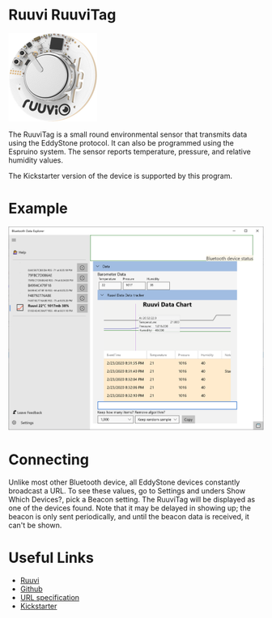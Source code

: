 ﻿# Ruuvi RuuviTag

![RuuviTag](../DevicePictures/Ruuvi_RuuviTag-175.png)

The RuuviTag is a small round environmental sensor that transmits data using the EddyStone protocol. It can also
be programmed using the Espruino system. The sensor reports temperature, pressure, and relative humidity values.

The Kickstarter version of the device is supported by this program.

# Example

![Environmental Data](../ScreenShots/Device_Ruuvi_RuuviTag.png)

# Connecting

Unlike most other Bluetooth device, all EddyStone devices constantly broadcast a URL. To see these values, go 
to Settings and unders Show Which Devices?, pick a Beacon setting. The RuuviTag will be displayed as one
of the devices found. Note that it may be delayed in showing up; the beacon is only sent periodically, and until
the beacon data is received, it can't be shown.

# Useful Links

* [Ruuvi](https://ruuvi.com/ruuvitag-specs/)
* [Github](https://github.com/ruuvi)
* [URL specification](https://github.com/ruuvi/ruuvi-sensor-protocols)
* [Kickstarter](https://www.kickstarter.com/projects/463050344/ruuvitag-open-source-bluetooth-sensor-beacon)

